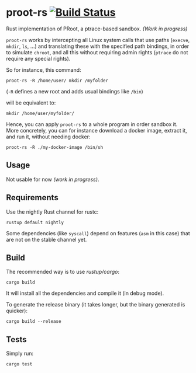 # proot-rs [![Build Status](https://github.com/proot-me/proot-rs/workflows/Rust/badge.svg)](https://github.com/proot-me/proot-rs/actions)


Rust implementation of PRoot, a ptrace-based sandbox.
_(Work in progress)_

`proot-rs` works by intercepting all Linux system calls that use paths (`execve`, `mkdir`, `ls`, ...)
and translating these with the specified path bindings, in order to simulate `chroot`,
and all this without requiring admin rights (`ptrace` do not require any special rights).

So for instance, this command:
```
proot-rs -R /home/user/ mkdir /myfolder
```
(`-R` defines a new root and adds usual bindings like `/bin`)

will be equivalent to:
```
mkdir /home/user/myfolder/
```

Hence, you can apply `proot-rs` to a whole program in order sandbox it.
More concretely, you can for instance download a docker image, extract it,
and run it, without needing docker:
```
proot-rs -R ./my-docker-image /bin/sh
```

## Usage
Not usable for now _(work in progress)_.

## Requirements
Use the nightly Rust channel for rustc:
```
rustup default nightly
```
Some dependencies (like `syscall`) depend on features (`asm` in this case) that are not 
on the stable channel yet.

## Build
The recommended way is to use _rustup/cargo_:

```text
cargo build
```
It will install all the dependencies and compile it (in debug mode).

To generate the release binary (it takes longer, but the binary generated is quicker):

```text
cargo build --release
```

## Tests
Simply run:
```
cargo test
```
